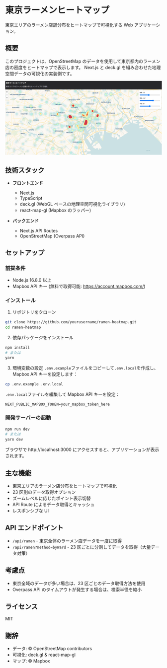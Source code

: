 # 東京ラーメンヒートマップ

東京エリアのラーメン店舗分布をヒートマップで可視化する Web アプリケーション。

## 概要

このプロジェクトは、OpenStreetMap のデータを使用して東京都内のラーメン店の密度をヒートマップで表示します。
Next.js と deck.gl を組み合わせた地理空間データの可視化の実装例です。

![スクリーンショット](./screenshot.png)

## 技術スタック

- **フロントエンド**

  - Next.js
  - TypeScript
  - deck.gl (WebGL ベースの地理空間可視化ライブラリ)
  - react-map-gl (Mapbox のラッパー)

- **バックエンド**
  - Next.js API Routes
  - OpenStreetMap (Overpass API)

## セットアップ

### 前提条件

- Node.js 16.8.0 以上
- Mapbox API キー (無料で取得可能: https://account.mapbox.com/)

### インストール

1. リポジトリをクローン

```bash
git clone https://github.com/yourusername/ramen-heatmap.git
cd ramen-heatmap
```

2. 依存パッケージをインストール

```bash
npm install
# または
yarn
```

3. 環境変数の設定
   `.env.example`ファイルをコピーして`.env.local`を作成し、Mapbox API キーを設定します：

```bash
cp .env.example .env.local
```

`.env.local`ファイルを編集して Mapbox API キーを設定：

```
NEXT_PUBLIC_MAPBOX_TOKEN=your_mapbox_token_here
```

### 開発サーバーの起動

```bash
npm run dev
# または
yarn dev
```

ブラウザで http://localhost:3000 にアクセスすると、アプリケーションが表示されます。

## 主な機能

- 東京エリアのラーメン店分布をヒートマップで可視化
- 23 区別のデータ取得オプション
- ズームレベルに応じたポイント表示切替
- API Route によるデータ取得とキャッシュ
- レスポンシブな UI

## API エンドポイント

- `/api/ramen` - 東京全体のラーメン店データを一度に取得
- `/api/ramen?method=byWard` - 23 区ごとに分割してデータを取得（大量データ対策）

## 考慮点

- 東京全域のデータが多い場合は、23 区ごとのデータ取得方法を使用
- Overpass API のタイムアウトが発生する場合は、検索半径を縮小

## ライセンス

MIT

## 謝辞

- データ: © OpenStreetMap contributors
- 可視化: deck.gl & react-map-gl
- マップ: © Mapbox
